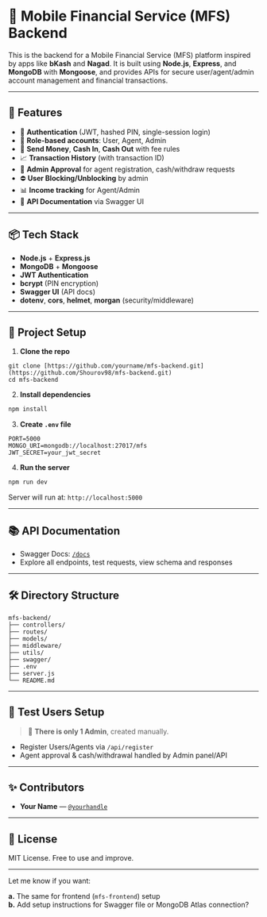 # 📱 Mobile Financial Service (MFS) Backend

This is the backend for a Mobile Financial Service (MFS) platform inspired by apps like **bKash** and **Nagad**. It is built using **Node.js**, **Express**, and **MongoDB** with **Mongoose**, and provides APIs for secure user/agent/admin account management and financial transactions.

---

## 🚀 Features

- 🔐 **Authentication** (JWT, hashed PIN, single-session login)
- 👥 **Role-based accounts**: User, Agent, Admin
- 💸 **Send Money**, **Cash In**, **Cash Out** with fee rules
- 📈 **Transaction History** (with transaction ID)
- 🧾 **Admin Approval** for agent registration, cash/withdraw requests
- ⛔ **User Blocking/Unblocking** by admin
- 📊 **Income tracking** for Agent/Admin
- 🧪 **API Documentation** via Swagger UI

---

## 📦 Tech Stack

- **Node.js** + **Express.js**
- **MongoDB** + **Mongoose**
- **JWT Authentication**
- **bcrypt** (PIN encryption)
- **Swagger UI** (API docs)
- **dotenv**, **cors**, **helmet**, **morgan** (security/middleware)

---

## 🔧 Project Setup

1. **Clone the repo**
```
git clone [https://github.com/yourname/mfs-backend.git](https://github.com/Shourov98/mfs-backend.git)
cd mfs-backend
```


2. **Install dependencies**

```bash
npm install
```

3. **Create `.env` file**

```env
PORT=5000
MONGO_URI=mongodb://localhost:27017/mfs
JWT_SECRET=your_jwt_secret
```

4. **Run the server**

```bash
npm run dev
```

Server will run at: `http://localhost:5000`

---

## 📚 API Documentation

* Swagger Docs: [`/docs`](http://localhost:5000/docs)
* Explore all endpoints, test requests, view schema and responses

---

## 🛠️ Directory Structure

```
mfs-backend/
├── controllers/
├── routes/
├── models/
├── middleware/
├── utils/
├── swagger/
├── .env
├── server.js
└── README.md
```

---

## 🧪 Test Users Setup

> 🛑 **There is only 1 Admin**, created manually.

* Register Users/Agents via `/api/register`
* Agent approval & cash/withdrawal handled by Admin panel/API

---

## ✨ Contributors

* **Your Name** — [`@yourhandle`](https://github.com/yourhandle)

---

## 📄 License

MIT License. Free to use and improve.


---

Let me know if you want:

**a.** The same for frontend (`mfs-frontend`) setup  
**b.** Add setup instructions for Swagger file or MongoDB Atlas connection?

